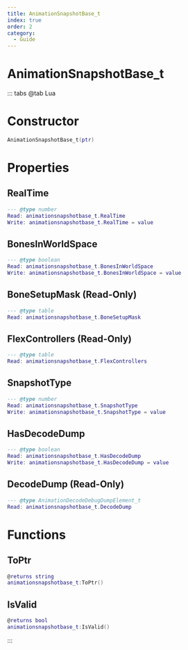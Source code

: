 ```yaml
---
title: AnimationSnapshotBase_t
index: true
order: 2
category:
  - Guide
---
```


# AnimationSnapshotBase_t

::: tabs
@tab Lua
# Constructor
```lua
AnimationSnapshotBase_t(ptr)
```
# Properties
## RealTime 
```lua
--- @type number
Read: animationsnapshotbase_t.RealTime
Write: animationsnapshotbase_t.RealTime = value
```
## BonesInWorldSpace 
```lua
--- @type boolean
Read: animationsnapshotbase_t.BonesInWorldSpace
Write: animationsnapshotbase_t.BonesInWorldSpace = value
```
## BoneSetupMask (Read-Only)
```lua
--- @type table
Read: animationsnapshotbase_t.BoneSetupMask
```
## FlexControllers (Read-Only)
```lua
--- @type table
Read: animationsnapshotbase_t.FlexControllers
```
## SnapshotType 
```lua
--- @type number
Read: animationsnapshotbase_t.SnapshotType
Write: animationsnapshotbase_t.SnapshotType = value
```
## HasDecodeDump 
```lua
--- @type boolean
Read: animationsnapshotbase_t.HasDecodeDump
Write: animationsnapshotbase_t.HasDecodeDump = value
```
## DecodeDump (Read-Only)
```lua
--- @type AnimationDecodeDebugDumpElement_t
Read: animationsnapshotbase_t.DecodeDump
```
# Functions
## ToPtr
```lua
@returns string
animationsnapshotbase_t:ToPtr()
```
## IsValid
```lua
@returns bool
animationsnapshotbase_t:IsValid()
```

:::